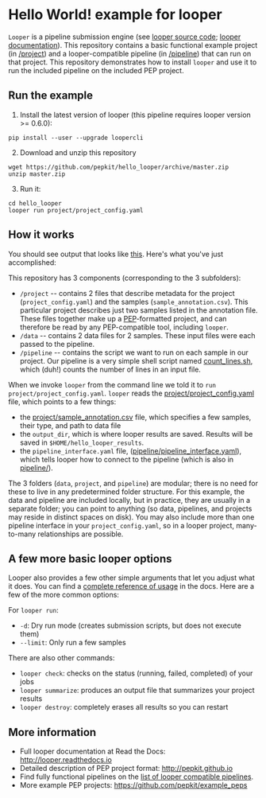 # Hello World! example for looper

`Looper` is a pipeline submission engine (see [looper source code](https://github.com/pepkit/looper); [looper documentation](http://looper.databio.org)). This repository contains a basic functional example project (in [/project](/project)) and a looper-compatible pipeline (in [/pipeline](/pipeline)) that can run on that project. This repository demonstrates how to install `looper` and use it to run the included pipeline on the included PEP project. 

## Run the example

1. Install the latest version of looper (this pipeline requires looper version >= 0.6.0):

```
pip install --user --upgrade loopercli
```

2. Download and unzip this repository

```
wget https://github.com/pepkit/hello_looper/archive/master.zip
unzip master.zip
```

3. Run it:

```
cd hello_looper
looper run project/project_config.yaml
```

## How it works

You should see output that looks like [this](output.txt). Here's what you've just accomplished:

This repository has 3 components (corresponding to the 3 subfolders):
 * `/project` -- contains 2 files that describe metadata for the project (`project_config.yaml`) and the samples (`sample_annotation.csv`). This particular project describes just two samples listed in the annotation file. These files together make up a [PEP](http://pepkit.github.io)-formatted project, and can therefore be read by any PEP-compatible tool, including `looper`.
 * `/data` -- contains 2 data files for 2 samples. These input files were each passed to the pipeline.
 * `/pipeline` -- contains the script we want to run on each sample in our project. Our pipeline is a very simple shell script named [count_lines.sh](pipeline/count_lines.sh), which (duh!) counts the number of lines in an input file.

When we invoke `looper` from the command line we told it to `run project/project_config.yaml`. `looper` reads the [project/project_config.yaml](project/project_config.yaml) file, which points to a few things:
 * the [project/sample_annotation.csv](project/sample_annotation.csv) file, which specifies a few samples, their type, and path to data file
 * the `output_dir`, which is where looper results are saved. Results will be saved in `$HOME/hello_looper_results`.
 * the `pipeline_interface.yaml` file, ([pipeline/pipeline_interface.yaml](pipeline/pipeline_interface.yaml)), which tells looper how to connect to the pipeline (which is also in [pipeline/](pipeline/)).

The 3 folders (`data`, `project`, and `pipeline`) are modular; there is no need for these to live in any predetermined folder structure. For this example, the data and pipeline are included locally, but in practice, they are usually in a separate folder; you can point to anything (so data, pipelines, and projects may reside in distinct spaces on disk). You may also include more than one pipeline interface in your `project_config.yaml`, so in a looper project, many-to-many relationships are possible.

## A few more basic looper options

Looper also provides a few other simple arguments that let you adjust what it does. You can find a [complete reference of usage](http://looper.readthedocs.io/en/latest/usage.html) in the docs. Here are a few of the more common options:

For `looper run`:
- `-d`: Dry run mode (creates submission scripts, but does not execute them) 
- `--limit`: Only run a few samples 

There are also other commands:
- `looper check`: checks on the status (running, failed, completed) of your jobs
- `looper summarize`: produces an output file that summarizes your project results
- `looper destroy`: completely erases all results so you can restart


## More information

* Full looper documentation at Read the Docs: http://looper.readthedocs.io
* Detailed description of PEP project format: http://pepkit.github.io
* Find fully functional pipelines on the [list of looper compatible pipelines](looper_pipelines.md).
* More example PEP projects: https://github.com/pepkit/example_peps
